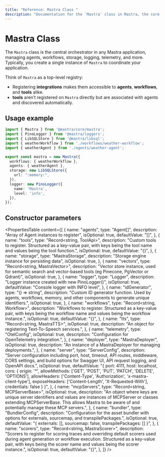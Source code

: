 ```yaml
---
title: "Reference: Mastra Class "
description: "Documentation for the `Mastra` class in Mastra, the core entry point for managing agents, workflows, MCP servers, and server endpoints."
---
```


# Mastra Class

The `Mastra` class is the central orchestrator in any Mastra application, managing agents, workflows, storage, logging, telemetry, and more. Typically, you create a single instance of `Mastra` to coordinate your application.

Think of `Mastra` as a top-level registry:

- Registering **integrations** makes them accessible to **agents**, **workflows**, and **tools** alike.
- **tools** aren’t registered on `Mastra` directly but are associated with agents and discovered automatically.


## Usage example

```typescript filename="src/mastra/index.ts"
import { Mastra } from '@mastra/core/mastra';
import { PinoLogger } from '@mastra/loggers';
import { LibSQLStore } from '@mastra/libsql';
import { weatherWorkflow } from './workflows/weather-workflow';
import { weatherAgent } from './agents/weather-agent';

export const mastra = new Mastra({
  workflows: { weatherWorkflow },
  agents: { weatherAgent },
  storage: new LibSQLStore({
    url: ":memory:",
  }),
  logger: new PinoLogger({
    name: 'Mastra',
    level: 'info',
  }),
});
```

## Constructor parameters

<PropertiesTable
  content={[
    {
      name: "agents",
      type: "Agent[]",
      description: "Array of Agent instances to register",
      isOptional: true,
      defaultValue: "[]",
    },
    {
      name: "tools",
      type: "Record<string, ToolApi>",
      description:
        "Custom tools to register. Structured as a key-value pair, with keys being the tool name and values being the tool function.",
      isOptional: true,
      defaultValue: "{}",
    },
    {
      name: "storage",
      type: "MastraStorage",
      description: "Storage engine instance for persisting data",
      isOptional: true,
    },
    {
      name: "vectors",
      type: "Record<string, MastraVector>",
      description:
        "Vector store instance, used for semantic search and vector-based tools (eg Pinecone, PgVector or Qdrant)",
      isOptional: true,
    },
    {
      name: "logger",
      type: "Logger",
      description: "Logger instance created with new PinoLogger()",
      isOptional: true,
      defaultValue: "Console logger with INFO level",
    },
    {
      name: "idGenerator",
      type: "() => string",
      description: "Custom ID generator function. Used by agents, workflows, memory, and other components to generate unique identifiers.",
      isOptional: true,
    },
    {
      name: "workflows",
      type: "Record<string, Workflow>",
      description:
        "Workflows to register. Structured as a key-value pair, with keys being the workflow name and values being the workflow instance.",
      isOptional: true,
      defaultValue: "{}",
    },
    {
      name: "tts",
      type: "Record<string, MastraTTS>",
      isOptional: true,
      description: "An object for registering Text-To-Speech services.",
    },
    {
      name: "telemetry",
      type: "OtelConfig",
      isOptional: true,
      description: "Configuration for OpenTelemetry integration.",
    },
    {
      name: "deployer",
      type: "MastraDeployer",
      isOptional: true,
      description: "An instance of a MastraDeployer for managing deployments.",
    },
    {
      name: "server",
      type: "ServerConfig",
      description:
        "Server configuration including port, host, timeout, API routes, middleware, CORS settings, and build options for Swagger UI, API request logging, and OpenAPI docs.",
      isOptional: true,
      defaultValue:
        "{ port: 4111, host: localhost,  cors: { origin: '*', allowMethods: ['GET', 'POST', 'PUT', 'PATCH', 'DELETE', 'OPTIONS'], allowHeaders: ['Content-Type', 'Authorization', 'x-mastra-client-type'], exposeHeaders: ['Content-Length', 'X-Requested-With'], credentials: false } }",
    },
    {
      name: "mcpServers",
      type: "Record<string, MCPServerBase>",
      isOptional: true,
      description:
        "An object where keys are unique server identifiers and values are instances of MCPServer or classes extending MCPServerBase. This allows Mastra to be aware of and potentially manage these MCP servers.",
    },
    {
      name: "bundler",
      type: "BundlerConfig",
      description: "Configuration for the asset bundler with options for externals, sourcemap, and transpilePackages.",
      isOptional: true,
      defaultValue: "{ externals: [], sourcemap: false, transpilePackages: [] }",
    },
    {
      name: "scorers",
      type: "Record<string, MastraScorer>",
        description: "Scorers to register for scoring traces and overriding default scorers used during agent generation or workflow execution. Structured as a key-value pair, with keys being the scorer name and values being the scorer instance.",
      isOptional: true,
      defaultValue: "{}",
    },
  ]}
/>



